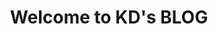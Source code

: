<!DOCTYPE html>
<html>
<head>
</head>
<body>
<h1 align="center">Welcome to KD's BLOG</h1>
</body>
</html>
